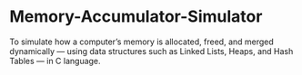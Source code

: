 # Memory-Accumulator-Simulator
To simulate how a computer’s memory is allocated, freed, and merged dynamically — using data structures such as Linked Lists, Heaps, and Hash Tables — in C language.
